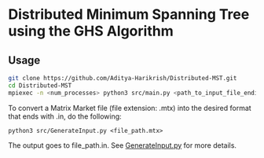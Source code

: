 # Distributed Minimum Spanning Tree using the GHS Algorithm

## Usage

```sh
git clone https://github.com/Aditya-Harikrish/Distributed-MST.git
cd Distributed-MST
mpiexec -n <num_processes> python3 src/main.py <path_to_input_file_ending_with_.in>
```

To convert a Matrix Market file (file extension: .mtx) into the desired format that ends with .in, do the following:
```
python3 src/GenerateInput.py <file_path.mtx>
```
The output goes to file_path.in. See [GenerateInput.py](https://github.com/Aditya-Harikrish/Distributed-MST/blob/main/src/GenerateInput.py) for more details.